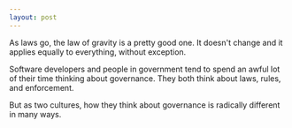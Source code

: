 ```yaml
---
layout: post
---
```


As laws go, the law of gravity is a pretty good one. It doesn't change
and it applies equally to everything, without exception.

Software developers and people in government tend to spend an awful
lot of their time thinking about governance. They both think about
laws, rules, and enforcement.

But as two cultures, how they think about governance is radically different 
in many ways.


